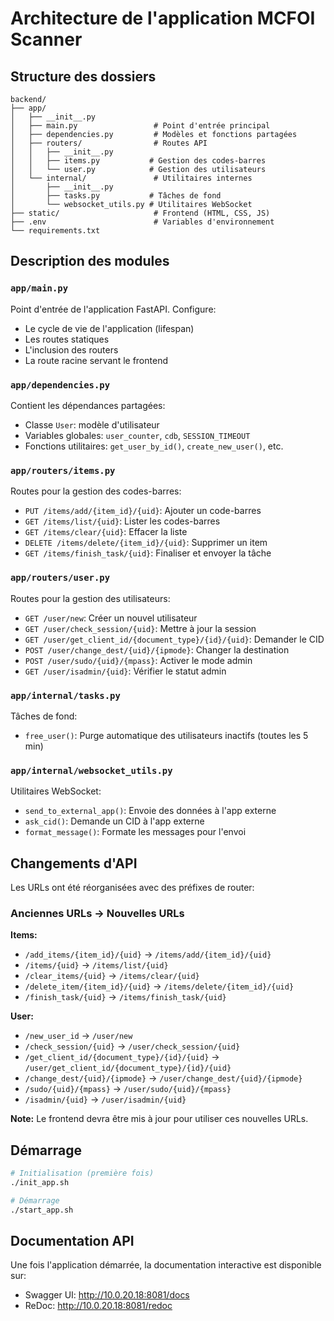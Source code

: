 # Architecture de l'application MCFOI Scanner

## Structure des dossiers

```
backend/
├── app/
│   ├── __init__.py
│   ├── main.py                 # Point d'entrée principal
│   ├── dependencies.py         # Modèles et fonctions partagées
│   ├── routers/                # Routes API
│   │   ├── __init__.py
│   │   ├── items.py           # Gestion des codes-barres
│   │   └── user.py            # Gestion des utilisateurs
│   └── internal/               # Utilitaires internes
│       ├── __init__.py
│       ├── tasks.py           # Tâches de fond
│       └── websocket_utils.py # Utilitaires WebSocket
├── static/                     # Frontend (HTML, CSS, JS)
├── .env                        # Variables d'environnement
└── requirements.txt
```

## Description des modules

### `app/main.py`
Point d'entrée de l'application FastAPI. Configure:
- Le cycle de vie de l'application (lifespan)
- Les routes statiques
- L'inclusion des routers
- La route racine servant le frontend

### `app/dependencies.py`
Contient les dépendances partagées:
- Classe `User`: modèle d'utilisateur
- Variables globales: `user_counter`, `cdb`, `SESSION_TIMEOUT`
- Fonctions utilitaires: `get_user_by_id()`, `create_new_user()`, etc.

### `app/routers/items.py`
Routes pour la gestion des codes-barres:
- `PUT /items/add/{item_id}/{uid}`: Ajouter un code-barres
- `GET /items/list/{uid}`: Lister les codes-barres
- `GET /items/clear/{uid}`: Effacer la liste
- `DELETE /items/delete/{item_id}/{uid}`: Supprimer un item
- `GET /items/finish_task/{uid}`: Finaliser et envoyer la tâche

### `app/routers/user.py`
Routes pour la gestion des utilisateurs:
- `GET /user/new`: Créer un nouvel utilisateur
- `GET /user/check_session/{uid}`: Mettre à jour la session
- `GET /user/get_client_id/{document_type}/{id}/{uid}`: Demander le CID
- `POST /user/change_dest/{uid}/{ipmode}`: Changer la destination
- `POST /user/sudo/{uid}/{mpass}`: Activer le mode admin
- `GET /user/isadmin/{uid}`: Vérifier le statut admin

### `app/internal/tasks.py`
Tâches de fond:
- `free_user()`: Purge automatique des utilisateurs inactifs (toutes les 5 min)

### `app/internal/websocket_utils.py`
Utilitaires WebSocket:
- `send_to_external_app()`: Envoie des données à l'app externe
- `ask_cid()`: Demande un CID à l'app externe
- `format_message()`: Formate les messages pour l'envoi

## Changements d'API

Les URLs ont été réorganisées avec des préfixes de router:

### Anciennes URLs → Nouvelles URLs

**Items:**
- `/add_items/{item_id}/{uid}` → `/items/add/{item_id}/{uid}`
- `/items/{uid}` → `/items/list/{uid}`
- `/clear_items/{uid}` → `/items/clear/{uid}`
- `/delete_item/{item_id}/{uid}` → `/items/delete/{item_id}/{uid}`
- `/finish_task/{uid}` → `/items/finish_task/{uid}`

**User:**
- `/new_user_id` → `/user/new`
- `/check_session/{uid}` → `/user/check_session/{uid}`
- `/get_client_id/{document_type}/{id}/{uid}` → `/user/get_client_id/{document_type}/{id}/{uid}`
- `/change_dest/{uid}/{ipmode}` → `/user/change_dest/{uid}/{ipmode}`
- `/sudo/{uid}/{mpass}` → `/user/sudo/{uid}/{mpass}`
- `/isadmin/{uid}` → `/user/isadmin/{uid}`

**Note:** Le frontend devra être mis à jour pour utiliser ces nouvelles URLs.

## Démarrage

```bash
# Initialisation (première fois)
./init_app.sh

# Démarrage
./start_app.sh
```

## Documentation API

Une fois l'application démarrée, la documentation interactive est disponible sur:
- Swagger UI: http://10.0.20.18:8081/docs
- ReDoc: http://10.0.20.18:8081/redoc

